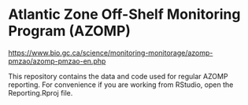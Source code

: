 # Atlantic Zone Off-Shelf Monitoring Program (AZOMP)  

https://www.bio.gc.ca/science/monitoring-monitorage/azomp-pmzao/azomp-pmzao-en.php  

This repository contains the data and code used for regular AZOMP reporting. For convenience if you are working from RStudio, open the Reporting.Rproj file.  